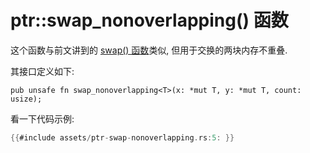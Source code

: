 # ptr::swap_nonoverlapping() 函数

这个函数与前文讲到的 [swap() 函数](swap-replace-fn.md)类似, 但用于交换的两块内存不重叠.

其接口定义如下:

```rust, no_run
pub unsafe fn swap_nonoverlapping<T>(x: *mut T, y: *mut T, count: usize);
```

看一下代码示例:

```rust
{{#include assets/ptr-swap-nonoverlapping.rs:5: }}
```